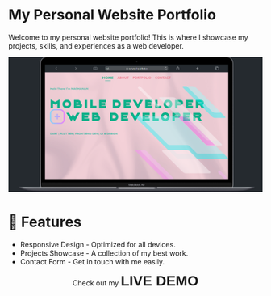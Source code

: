 
# My Personal Website Portfolio

Welcome to my personal website portfolio! This is where I showcase my projects, skills, and experiences as a web developer.

![Homepage](https://github.com/nchynacha/my-personal-portfolio-web/blob/main/assets/images/homepage.png)

# 🚀 Features

- Responsive Design - Optimized for all devices.
- Projects Showcase - A collection of my best work.
- Contact Form - Get in touch with me easily.

<p align="center" >
<span>
    Check out my   
    <a href="https://nchynacha.github.io/my-personal-portfolio-web/" style="font-size: 28px; font-weight: bold; text-decoration: none; color: inherit; font-family: Arial, sans-serif;">
     <strong>LIVE DEMO</strong>
    </a>
   
  </span>
</p>
